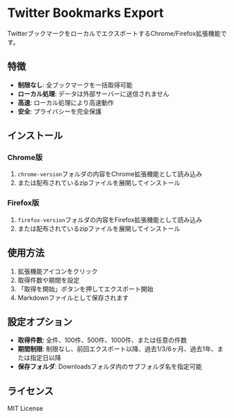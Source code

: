 # Twitter Bookmarks Export

TwitterブックマークをローカルでエクスポートするChrome/Firefox拡張機能です。

## 特徴

- **制限なし**: 全ブックマークを一括取得可能
- **ローカル処理**: データは外部サーバーに送信されません
- **高速**: ローカル処理により高速動作
- **安全**: プライバシーを完全保護

## インストール

### Chrome版
1. `chrome-version`フォルダの内容をChrome拡張機能として読み込み
2. または配布されているzipファイルを展開してインストール

### Firefox版
1. `firefox-version`フォルダの内容をFirefox拡張機能として読み込み
2. または配布されているzipファイルを展開してインストール

## 使用方法

1. 拡張機能アイコンをクリック
2. 取得件数や期間を設定
3. 「取得を開始」ボタンを押してエクスポート開始
4. Markdownファイルとして保存されます

## 設定オプション

- **取得件数**: 全件、100件、500件、1000件、または任意の件数
- **期間制限**: 制限なし、前回エクスポート以降、過去1/3/6ヶ月、過去1年、または指定日以降
- **保存フォルダ**: Downloadsフォルダ内のサブフォルダ名を指定可能

## ライセンス

MIT License